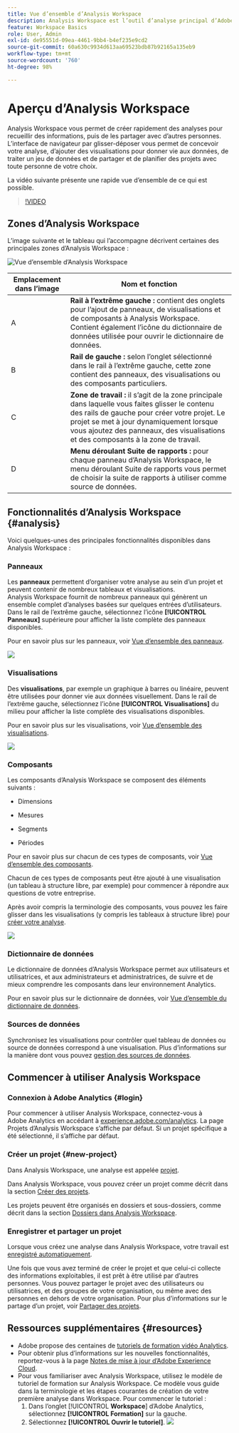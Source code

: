 ```yaml
---
title: Vue d’ensemble d’Analysis Workspace
description: Analysis Workspace est l’outil d’analyse principal d’Adobe Analytics. Il vous permet d’utiliser des panneaux, des tableaux, des visualisations ainsi que d’autres composants pour donner vie aux données, traiter un jeu de données, partager et planifier des projets, entre autres fonctionnalités.
feature: Workspace Basics
role: User, Admin
exl-id: de95551d-09ea-4461-9bb4-b4ef235e9cd2
source-git-commit: 60a630c9934d613aa69523bdb87b92165a135eb9
workflow-type: tm+mt
source-wordcount: '760'
ht-degree: 98%

---
```


# Aperçu d’Analysis Workspace

Analysis Workspace vous permet de créer rapidement des analyses pour recueillir des informations, puis de les partager avec d’autres personnes. L’interface de navigateur par glisser-déposer vous permet de concevoir votre analyse, d’ajouter des visualisations pour donner vie aux données, de traiter un jeu de données et de partager et de planifier des projets avec toute personne de votre choix.

La vidéo suivante présente une rapide vue d’ensemble de ce qui est possible.

>[!VIDEO](https://video.tv.adobe.com/v/26266/?quality=12)

## Zones d’Analysis Workspace

L’image suivante et le tableau qui l’accompagne décrivent certaines des principales zones d’Analysis Workspace :

![Vue d’ensemble d’Analysis Workspace](assets/analysis-workspace-overvew.png)

| Emplacement dans l’image | Nom et fonction |
|---------|----------|
| A | **Rail à l’extrême gauche :** contient des onglets pour l’ajout de panneaux, de visualisations et de composants à Analysis Workspace. Contient également l’icône du dictionnaire de données utilisée pour ouvrir le dictionnaire de données. |
| B | **Rail de gauche :** selon l’onglet sélectionné dans le rail à l’extrême gauche, cette zone contient des panneaux, des visualisations ou des composants particuliers. |
| C | **Zone de travail :** il s’agit de la zone principale dans laquelle vous faites glisser le contenu des rails de gauche pour créer votre projet. Le projet se met à jour dynamiquement lorsque vous ajoutez des panneaux, des visualisations et des composants à la zone de travail. |
| D | **Menu déroulant Suite de rapports :** pour chaque panneau d’Analysis Workspace, le menu déroulant Suite de rapports vous permet de choisir la suite de rapports à utiliser comme source de données. |

## Fonctionnalités d’Analysis Workspace {#analysis}

Voici quelques-unes des principales fonctionnalités disponibles dans Analysis Workspace :

### Panneaux

Les **panneaux** permettent d’organiser votre analyse au sein d’un projet et peuvent contenir de nombreux tableaux et visualisations. Analysis Workspace fournit de nombreux panneaux qui génèrent un ensemble complet d’analyses basées sur quelques entrées d’utilisateurs. Dans le rail de l’extrême gauche, sélectionnez l’icône **[!UICONTROL Panneaux]** supérieure pour afficher la liste complète des panneaux disponibles.

Pour en savoir plus sur les panneaux, voir [Vue d’ensemble des panneaux](https://experienceleague.adobe.com/docs/analytics/analyze/analysis-workspace/panels/panels.html?lang=fr).

![](assets/build-panels.png)

### Visualisations

Des **visualisations**, par exemple un graphique à barres ou linéaire, peuvent être utilisées pour donner vie aux données visuellement. Dans le rail de l’extrême gauche, sélectionnez l’icône **[!UICONTROL Visualisations]** du milieu pour afficher la liste complète des visualisations disponibles.

Pour en savoir plus sur les visualisations, voir [Vue d’ensemble des visualisations](https://experienceleague.adobe.com/docs/analytics/analyze/analysis-workspace/visualizations/freeform-analysis-visualizations.html?lang=fr).

![](assets/build-visualizations.png)

### Composants

Les composants d’Analysis Workspace se composent des éléments suivants :

* Dimensions

* Mesures

* Segments

* Périodes

Pour en savoir plus sur chacun de ces types de composants, voir [Vue d’ensemble des composants](/help/analyze/analysis-workspace/components/analysis-workspace-components.md).

Chacun de ces types de composants peut être ajouté à une visualisation (un tableau à structure libre, par exemple) pour commencer à répondre aux questions de votre entreprise.

Après avoir compris la terminologie des composants, vous pouvez les faire glisser dans les visualisations (y compris les tableaux à structure libre) pour [créer votre analyse](/help/analyze/analysis-workspace/build-workspace-project/freeform-overview.md).

![](assets/build-components.png)

### Dictionnaire de données

Le dictionnaire de données d’Analysis Workspace permet aux utilisateurs et utilisatrices, et aux administrateurs et administratrices, de suivre et de mieux comprendre les composants dans leur environnement Analytics.

Pour en savoir plus sur le dictionnaire de données, voir [Vue d’ensemble du dictionnaire de données](/help/analyze/analysis-workspace/components/data-dictionary/data-dictionary-overview.md).

### Sources de données

Synchronisez les visualisations pour contrôler quel tableau de données ou source de données correspond à une visualisation. Plus d’informations sur la manière dont vous pouvez [gestion des sources de données](/help/analyze/analysis-workspace/visualizations/t-sync-visualization.md).

## Commencer à utiliser Analysis Workspace

### Connexion à Adobe Analytics {#login}

Pour commencer à utiliser Analysis Workspace, connectez-vous à Adobe Analytics en accédant à [experience.adobe.com/analytics](https://experience.adobe.com/analytics). La page Projets d’Analysis Workspace s’affiche par défaut. Si un projet spécifique a été sélectionné, il s’affiche par défaut.

### Créer un projet {#new-project}

Dans Analysis Workspace, une analyse est appelée [projet](/help/analyze/analysis-workspace/build-workspace-project/freeform-overview.md).

Dans Analysis Workspace, vous pouvez créer un projet comme décrit dans la section [Créer des projets](/help/analyze/analysis-workspace/build-workspace-project/create-projects.md).

Les projets peuvent être organisés en dossiers et sous-dossiers, comme décrit dans la section [Dossiers dans Analysis Workspace](/help/analyze/analysis-workspace/build-workspace-project/workspace-folders/about-folders.md).

### Enregistrer et partager un projet

Lorsque vous créez une analyse dans Analysis Workspace, votre travail est [enregistré automatiquement](/help/analyze/analysis-workspace/build-workspace-project/save-projects.md).

Une fois que vous avez terminé de créer le projet et que celui-ci collecte des informations exploitables, il est prêt à être utilisé par d’autres personnes. Vous pouvez partager le projet avec des utilisateurs ou utilisatrices, et des groupes de votre organisation, ou même avec des personnes en dehors de votre organisation. Pour plus d’informations sur le partage d’un projet, voir [Partager des projets](/help/analyze/analysis-workspace/curate-share/share-projects.md).

## Ressources supplémentaires {#resources}

* Adobe propose des centaines de [tutoriels de formation vidéo Analytics](https://experienceleague.adobe.com/docs/analytics-learn/tutorials/overview.html?lang=fr).
* Pour obtenir plus dʼinformations sur les nouvelles fonctionnalités, reportez-vous à la page [Notes de mise à jour dʼAdobe Experience Cloud](https://experienceleague.adobe.com/docs/release-notes/experience-cloud/current.html?lang=fr#analytics).
* Pour vous familiariser avec Analysis Workspace, utilisez le modèle de tutoriel de formation sur Analysis Workspace. Ce modèle vous guide dans la terminologie et les étapes courantes de création de votre première analyse dans Workspace. Pour commencer le tutoriel :
   1. Dans l’onglet [!UICONTROL **Workspace**] d’Adobe Analytics, sélectionnez **[!UICONTROL Formation]** sur la gauche.
   1. Sélectionnez **[!UICONTROL Ouvrir le tutoriel]**.
      ![](assets/training-tutorial.png)

